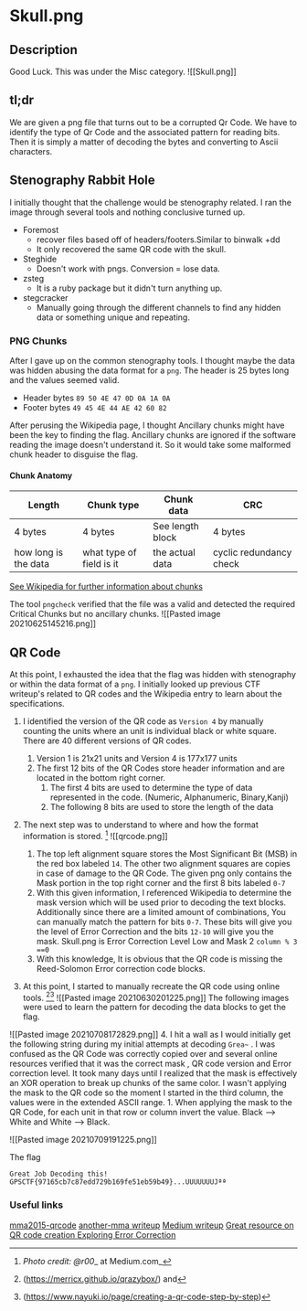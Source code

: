 # Skull.png
## Description
Good Luck.  This was under the Misc category.
![[Skull.png]]
## tl;dr
We are given a png file that turns out to be a corrupted Qr Code. We have to identify the type of Qr Code and the associated pattern for reading bits. Then it is simply a matter of decoding  the bytes and converting to Ascii characters.

## Stenography Rabbit Hole
I initially thought that the challenge would be stenography related. I ran the image through several tools and nothing conclusive turned up.
 - Foremost
      - recover files based off of headers/footers.Similar to binwalk +dd  
      - It only recovered the same QR code with the skull.
  - Steghide 
      - Doesn't work with pngs. Conversion = lose data.
  - zsteg
      - It is a ruby package but it didn't turn anything up.
  - stegcracker
      - Manually going through the different channels to find any hidden data or something unique and repeating.
 ### PNG Chunks
After I gave up on the common stenography tools. I thought maybe the data was hidden abusing the data format for a `png`.  The header is 25 bytes long and the values seemed valid.
- Header bytes `89 50 4E 47 0D 0A 1A 0A`
- Footer bytes  `49 45 4E 44 AE 42 60 82`

After perusing the Wikipedia page, I thought Ancillary chunks might have been the key to finding the flag. Ancillary chunks are ignored if the software reading the image doesn't understand it. So it would take some malformed chunk header to disguise the flag.
#### Chunk Anatomy

| Length               	| Chunk type               	| Chunk data        	| CRC                     	|
|----------------------	|--------------------------	|-------------------	|-------------------------	|
|        4 bytes       	| 4 bytes                  	| See length block  	| 4 bytes                 	|
| how long is the data 	| what type of field is it 	| the actual data   	| cyclic redundancy check 	|                                         

[See Wikipedia for further information about chunks](https://en.wikipedia.org/wiki/Portable_Network_Graphics#%22Chunks%22_within_the_file)

The tool `pngcheck` verified that the file was a valid and detected the required Critical Chunks but no ancillary chunks.
 ![[Pasted image 20210625145216.png]]

   ## QR Code
  At this point, I exhausted the idea that the flag was hidden with stenography or within the data format of a `png`.
  I initially looked up previous CTF writeup's related to QR codes and the Wikipedia entry to learn about the specifications.
  1. I identified the version of the QR code as `Version 4` by manually counting the units where an unit is individual black or white square. There are 40 different versions of QR codes.
	  1.  Version 1 is 21x21 units and Version 4 is 177x177 units 
	  2.  The first 12 bits of the QR Codes store header information and are located in the bottom right corner.
		  1.  The first 4 bits are used to determine the type of data represented in the code. (Numeric, Alphanumeric, Binary,Kanji)
		  2.  The following 8 bits are used to store the length of the data

  2.  The next step was to understand to where and how  the format information is stored. [^1]
  ![[qrcode.png]] 
	  1.  The top left alignment square stores the Most Significant Bit (MSB) in the red box labeled `14`. The other two alignment squares are copies in case of damage to the QR Code. The given png only contains the Mask portion in the top right corner and the first 8 bits labeled `0-7` 
	  2.  With this given information, I referenced Wikipedia to determine the mask version which will be used prior to decoding the text blocks. Additionally since there are a limited amount of combinations, You can manually match the pattern for bits `0-7`. These bits will give you the level of Error Correction and the bits `12-10` will give you the mask. Skull.png is  Error Correction Level Low and Mask 2 `column % 3 ==0` 
	  3.  With this knowledge, It is obvious that the QR code is missing the Reed-Solomon Error correction code blocks.
  3.  At this point, I started to manually recreate the QR code using online tools. [^2][^3]
![[Pasted image 20210630201225.png]]
The following images were used to learn the pattern for decoding the data blocks to get the flag.

![[Pasted image 20210708172829.png]]
4. I hit a wall as I would initially get the following string  during my initial attempts at decoding `Grea~` . I was confused as the QR Code was correctly copied over and several online resources verified that it was the correct mask , QR code version and Error correction level. It took many days until I realized that the mask is effectively an XOR operation to break up chunks of the same color.  I wasn't applying the mask to the QR code so the moment I started in the third column, the values were in the extended ASCII range.
	1.  When applying the mask to the QR Code, for each unit in that row or column invert the value. Black --> White and White --> Black. 

![[Pasted image 20210709191225.png]]

  The flag
  ```
Great Job Decoding this! GPSCTF{97165cb7c87edd729b169fe51eb59b49}...UUUUUUUJªª
  ```
  
  
  
  

 ### Useful links
 [mma2015-qrcode](https://www.robertxiao.ca/hacking/ctf-writeup/mma2015-qrcode/)
 [another-mma writeup](http://ctf-for-beginners.blogspot.com/2015/09/write-up-mma-ctf-2015-qr-code-recovery.html)
[Medium writeup](https://medium.com/@nteezy/how-to-decode-a-partially-visible-or-damaged-qr-code-a-ctf-writeup-for-stack-the-flags-2020-4ef0eb6a018f)
 [Great resource on QR code creation ](https://www.thonky.com/qr-code-tutorial/introduction)
 [Exploring Error Correction](https://www.datagenetics.com/blog/november12013/index.html)


 [^1]: _Photo credit: @r00__ at Medium.com_ 
 [^2]:(https://merricx.github.io/qrazybox/) and  
 [^3]:(https://www.nayuki.io/page/creating-a-qr-code-step-by-step)